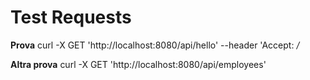 # Test Requests

**Prova**
curl  -X GET 'http://localhost:8080/api/hello' --header 'Accept: */*

**Altra prova**
curl  -X GET 'http://localhost:8080/api/employees'